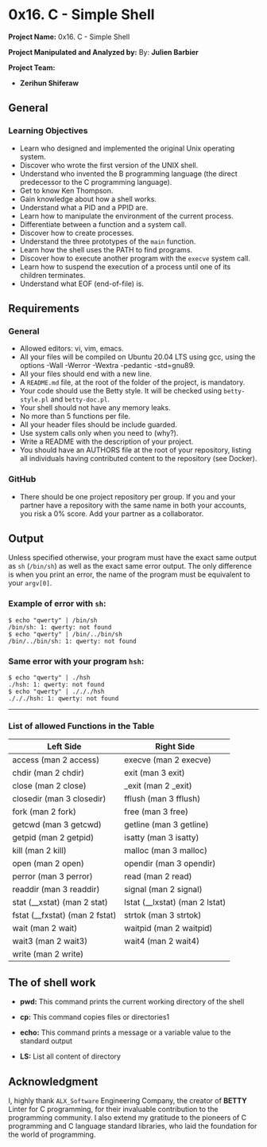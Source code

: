 # 0x16. C - Simple Shell

**Project Name:** 0x16. C - Simple Shell

**Project Manipulated and Analyzed by:**
By: **Julien Barbier**

**Project Team:**
- **Zerihun Shiferaw**

## General

### Learning Objectives
- Learn who designed and implemented the original Unix operating system.
- Discover who wrote the first version of the UNIX shell.
- Understand who invented the B programming language (the direct predecessor to the C programming language).
- Get to know Ken Thompson.
- Gain knowledge about how a shell works.
- Understand what a PID and a PPID are.
- Learn how to manipulate the environment of the current process.
- Differentiate between a function and a system call.
- Discover how to create processes.
- Understand the three prototypes of the `main` function.
- Learn how the shell uses the PATH to find programs.
- Discover how to execute another program with the `execve` system call.
- Learn how to suspend the execution of a process until one of its children terminates.
- Understand what EOF (end-of-file) is.

## Requirements

### General
- Allowed editors: vi, vim, emacs.
- All your files will be compiled on Ubuntu 20.04 LTS using gcc, using the options -Wall -Werror -Wextra -pedantic -std=gnu89.
- All your files should end with a new line.
- A `README.md` file, at the root of the folder of the project, is mandatory.
- Your code should use the Betty style. It will be checked using `betty-style.pl` and `betty-doc.pl`.
- Your shell should not have any memory leaks.
- No more than 5 functions per file.
- All your header files should be include guarded.
- Use system calls only when you need to (why?).
- Write a README with the description of your project.
- You should have an AUTHORS file at the root of your repository, listing all individuals having contributed content to the repository (see Docker).

### GitHub
- There should be one project repository per group. If you and your partner have a repository with the same name in both your accounts, you risk a 0% score. Add your partner as a collaborator.

## Output
Unless specified otherwise, your program must have the exact same output as `sh` (`/bin/sh`) as well as the exact same error output. The only difference is when you print an error, the name of the program must be equivalent to your `argv[0]`.

### Example of error with `sh`:
```
$ echo "qwerty" | /bin/sh
/bin/sh: 1: qwerty: not found
$ echo "qwerty" | /bin/../bin/sh
/bin/../bin/sh: 1: qwerty: not found
```

### Same error with your program `hsh`:
```
$ echo "qwerty" | ./hsh
./hsh: 1: qwerty: not found
$ echo "qwerty" | ./././hsh
./././hsh: 1: qwerty: not found
```

---
### List of allowed Functions in the **Table**



| Left Side                                  | Right Side                                   |
|-------------------------------------------|---------------------------------------------|
| access (man 2 access)                     | execve (man 2 execve)                       |
| chdir (man 2 chdir)                       | exit (man 3 exit)                            |
| close (man 2 close)                       | _exit (man 2 _exit)                          |
| closedir (man 3 closedir)                 | fflush (man 3 fflush)                        |
| fork (man 2 fork)                         | free (man 3 free)                            |
| getcwd (man 3 getcwd)                     | getline (man 3 getline)                      |
| getpid (man 2 getpid)                     | isatty (man 3 isatty)                        |
| kill (man 2 kill)                         | malloc (man 3 malloc)                        |
| open (man 2 open)                         | opendir (man 3 opendir)                      |
| perror (man 3 perror)                     | read (man 2 read)                            |
| readdir (man 3 readdir)                   | signal (man 2 signal)                        |
| stat (__xstat) (man 2 stat)               | lstat (__lxstat) (man 2 lstat)                |
| fstat (__fxstat) (man 2 fstat)            | strtok (man 3 strtok)                        |
| wait (man 2 wait)                         | waitpid (man 2 waitpid)                      |
| wait3 (man 2 wait3)                       | wait4 (man 2 wait4)                          |
| write (man 2 write)                       |                                            |



## The of shell work
- **pwd:** This command prints the current working directory of the shell

- **cp:** This command copies files or directories1

- **echo:** This command prints a message or a variable value to the standard output

- **LS:**  List all content of directory
## Acknowledgment
I, highly thank `ALX_Software` Engineering Company, the creator of **BETTY** Linter for C programming, for their invaluable contribution to the programming community. I also extend my gratitude to the pioneers of C programming and C language standard libraries, who laid the foundation for the world of programming.



